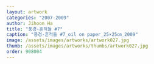 ```yaml
---
layout: artwork
categories: "2007-2009"
author: Jihoon Ha
title: "풍경-흔적들 #7"
caption: "풍경-흔적들 #7_oil on paper_25×25㎝_2009"
image: /assets/images/artworks/artwork027.jpg
thumb: /assets/images/artworks/thumbs/artwork027.jpg
order: 908004
---
```

